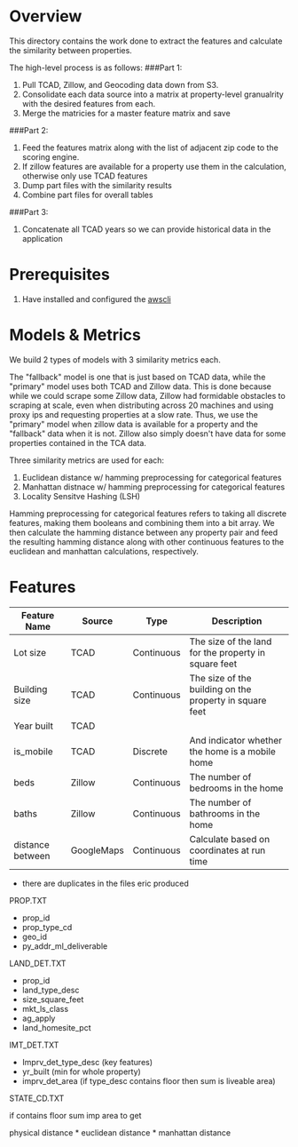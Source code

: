 # Overview
This directory contains the work done to extract the features and calculate the similarity between properties.

The high-level process is as follows:
###Part 1:
1. Pull TCAD, Zillow, and Geocoding data down from S3.
2. Consolidate each data source into a matrix at property-level granualrity with the desired features from each.
3. Merge the matricies for a master feature matrix and save

###Part 2:
1. Feed the features matrix along with the list of adjacent zip code to the scoring engine.
2. If zillow features are available for a property use them in the calculation, otherwise only use TCAD features
3. Dump part files with the similarity results
4. Combine part files for overall tables

###Part 3:
1. Concatenate all TCAD years so we can provide historical data in the application

# Prerequisites
1. Have installed and configured the [awscli](https://aws.amazon.com/cli/)

# Models & Metrics
We build 2 types of models with 3 similarity metrics each.

The "fallback" model is one that is just based on TCAD data, while the "primary" model uses both TCAD and Zillow data. This is done because while we could scrape some Zillow data, Zillow had formidable obstacles to scraping at scale, even when distributing across 20 machines and using proxy ips and requesting properties at a slow rate. Thus, we use the "primary" model when zillow data is available for a property and the "fallback" data when it is not. Zillow also simply doesn't have data for some properties contained in the TCA data.

Three similarity metrics are used for each:
1. Euclidean distance w/ hamming preprocessing for categorical features
2. Manhattan distnace w/ hamming preprocessing for categorical features
3. Locality Sensitve Hashing (LSH)

Hamming preprocessing for categorical features refers to taking all discrete features, making them booleans and combining them into a bit array. We then calculate the hamming distance between any property pair and feed the resulting hamming distance along with other continuous features to the euclidean and manhattan calculations, respectively.

# Features
| Feature Name | Source | Type | Description|
|--------------|--------|------|------------|
|Lot size      | TCAD | Continuous | The size of the land for the property in square feet |
|Building size | TCAD | Continuous | The size of the building on the property in square feet |
|Year built    | TCAD
|is_mobile     | TCAD | Discrete | And indicator whether the home is a mobile home
|beds          | Zillow | Continuous | The number of bedrooms in the home |
|baths         | Zillow | Continuous | The number of bathrooms in the home |
| distance between | GoogleMaps | Continuous | Calculate based on coordinates at run time |


* there are duplicates in the files eric produced



PROP.TXT
- prop_id
- prop_type_cd
- geo_id
- py_addr_ml_deliverable

LAND_DET.TXT
- prop_id
- land_type_desc
- size_square_feet
- mkt_ls_class
- ag_apply
- land_homesite_pct

IMT_DET.TXT
- Imprv_det_type_desc (key features)
- yr_built (min for whole property)
- imprv_det_area (if type_desc contains floor then sum is liveable area)

STATE_CD.TXT


if contains floor sum imp area to get


physical distance * euclidean distance * manhattan distance




